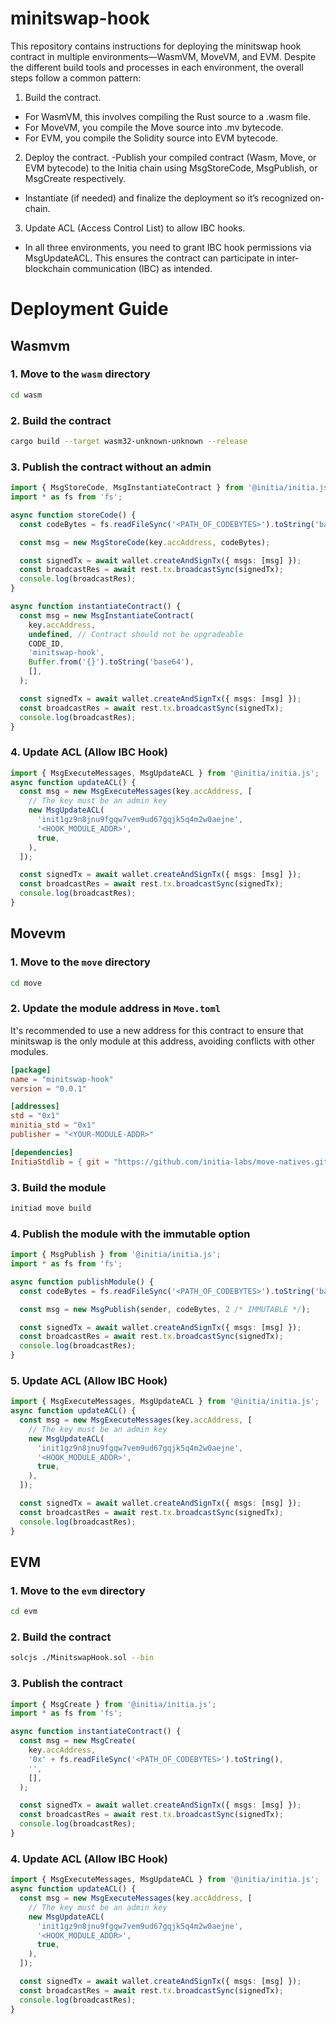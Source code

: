 # minitswap-hook

This repository contains instructions for deploying the minitswap hook contract in multiple environments—WasmVM, MoveVM, and EVM. Despite the different build tools and processes in each environment, the overall steps follow a common pattern:

1. Build the contract.
  - For WasmVM, this involves compiling the Rust source to a .wasm file.
  - For MoveVM, you compile the Move source into .mv bytecode.
  - For EVM, you compile the Solidity source into EVM bytecode.
2. Deploy the contract.
  -Publish your compiled contract (Wasm, Move, or EVM bytecode) to the Initia chain using MsgStoreCode, MsgPublish, or MsgCreate respectively.
  - Instantiate (if needed) and finalize the deployment so it’s recognized on-chain.
3. Update ACL (Access Control List) to allow IBC hooks.
  - In all three environments, you need to grant IBC hook permissions via MsgUpdateACL. This ensures the contract can participate in inter-blockchain communication (IBC) as intended.

# Deployment Guide

## Wasmvm

### 1. Move to the `wasm` directory

```bash
cd wasm
```

### 2. Build the contract

```bash
cargo build --target wasm32-unknown-unknown --release
```

### 3. Publish the contract without an admin

```typescript
import { MsgStoreCode, MsgInstantiateContract } from '@initia/initia.js';
import * as fs from 'fs';

async function storeCode() {
  const codeBytes = fs.readFileSync('<PATH_OF_CODEBYTES>').toString('base64'); // get .wasm file

  const msg = new MsgStoreCode(key.accAddress, codeBytes);

  const signedTx = await wallet.createAndSignTx({ msgs: [msg] });
  const broadcastRes = await rest.tx.broadcastSync(signedTx);
  console.log(broadcastRes);
}

async function instantiateContract() {
  const msg = new MsgInstantiateContract(
    key.accAddress,
    undefined, // Contract should not be upgradeable
    CODE_ID,
    'minitswap-hook',
    Buffer.from('{}').toString('base64'),
    [],
  );

  const signedTx = await wallet.createAndSignTx({ msgs: [msg] });
  const broadcastRes = await rest.tx.broadcastSync(signedTx);
  console.log(broadcastRes);
}
```

### 4. Update ACL (Allow IBC Hook)

```typescript
import { MsgExecuteMessages, MsgUpdateACL } from '@initia/initia.js';
async function updateACL() {
  const msg = new MsgExecuteMessages(key.accAddress, [
    // The key must be an admin key
    new MsgUpdateACL(
      'init1gz9n8jnu9fgqw7vem9ud67gqjk5q4m2w0aejne',
      '<HOOK_MODULE_ADDR>',
      true,
    ),
  ]);

  const signedTx = await wallet.createAndSignTx({ msgs: [msg] });
  const broadcastRes = await rest.tx.broadcastSync(signedTx);
  console.log(broadcastRes);
}
```

## Movevm

### 1. Move to the `move` directory

```bash
cd move
```

### 2. Update the module address in `Move.toml`

It's recommended to use a new address for this contract to ensure that minitswap is the only module at this address, avoiding conflicts with other modules.

```toml
[package]
name = "minitswap-hook"
version = "0.0.1"

[addresses]
std = "0x1"
minitia_std = "0x1"
publisher = "<YOUR-MODULE-ADDR>"

[dependencies]
InitiaStdlib = { git = "https://github.com/initia-labs/move-natives.git", subdir = "initia_stdlib", rev = "0a6aa67b41087c56b6fe7ae54e75c0ecceb388a8" }
```

### 3. Build the module

```bash
initiad move build
```

### 4. Publish the module with the immutable option

```typescript
import { MsgPublish } from '@initia/initia.js';
import * as fs from 'fs';

async function publishModule() {
  const codeBytes = fs.readFileSync('<PATH_OF_CODEBYTES>').toString('base64'); // get .mv file

  const msg = new MsgPublish(sender, codeBytes, 2 /* IMMUTABLE */);

  const signedTx = await wallet.createAndSignTx({ msgs: [msg] });
  const broadcastRes = await rest.tx.broadcastSync(signedTx);
  console.log(broadcastRes);
}
```

### 5. Update ACL (Allow IBC Hook)

```typescript
import { MsgExecuteMessages, MsgUpdateACL } from '@initia/initia.js';
async function updateACL() {
  const msg = new MsgExecuteMessages(key.accAddress, [
    // The key must be an admin key
    new MsgUpdateACL(
      'init1gz9n8jnu9fgqw7vem9ud67gqjk5q4m2w0aejne',
      '<HOOK_MODULE_ADDR>',
      true,
    ),
  ]);

  const signedTx = await wallet.createAndSignTx({ msgs: [msg] });
  const broadcastRes = await rest.tx.broadcastSync(signedTx);
  console.log(broadcastRes);
}
```

## EVM

### 1. Move to the `evm` directory

```bash
cd evm
```

### 2. Build the contract

```bash
solcjs ./MinitswapHook.sol --bin
```

### 3. Publish the contract

```typescript
import { MsgCreate } from '@initia/initia.js';
import * as fs from 'fs';

async function instantiateContract() {
  const msg = new MsgCreate(
    key.accAddress,
    '0x' + fs.readFileSync('<PATH_OF_CODEBYTES>').toString(),
    '',
    [],
  );

  const signedTx = await wallet.createAndSignTx({ msgs: [msg] });
  const broadcastRes = await rest.tx.broadcastSync(signedTx);
  console.log(broadcastRes);
}
```

### 4. Update ACL (Allow IBC Hook)

```typescript
import { MsgExecuteMessages, MsgUpdateACL } from '@initia/initia.js';
async function updateACL() {
  const msg = new MsgExecuteMessages(key.accAddress, [
    // The key must be an admin key
    new MsgUpdateACL(
      'init1gz9n8jnu9fgqw7vem9ud67gqjk5q4m2w0aejne',
      '<HOOK_MODULE_ADDR>',
      true,
    ),
  ]);

  const signedTx = await wallet.createAndSignTx({ msgs: [msg] });
  const broadcastRes = await rest.tx.broadcastSync(signedTx);
  console.log(broadcastRes);
}
```
